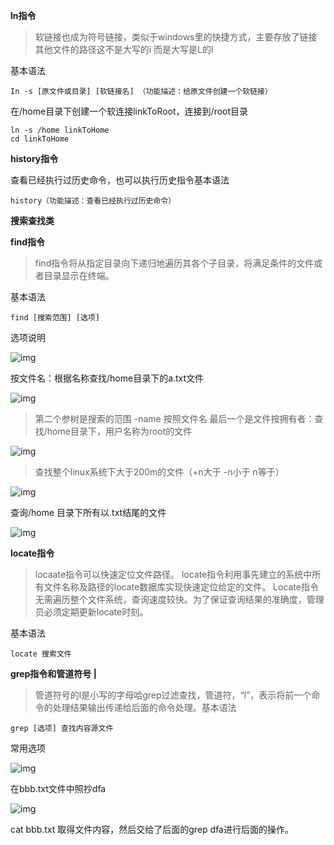 **ln指令**

> 软链接也成为符号链接，类似于windows里的快捷方式，主要存放了链接其他文件的路径这不是大写的i 而是大写是L的l

基本语法

```text
In -s [原文件或目录] [软链接名] （功能描述：给原文件创建一个软链接）
```

在/home目录下创建一个软连接linkToRoot，连接到/root目录

```
ln -s /home linkToHome
cd linkToHome
```

**history指令**

查看已经执行过历史命令，也可以执行历史指令基本语法

```text
history（功能描述：查看已经执行过历史命令）
```

**搜索查找类**

**find指令**

> find指令将从指定目录向下递归地遍历其各个子目录，将满足条件的文件或者目录显示在终端。

基本语法

```text
find [搜索范围] [选项]
```

选项说明

![img](https://pic3.zhimg.com/80/v2-e3a3f24889c025939bb16b9fd18b4346_1440w.jpg)

按文件名：根据名称查找/home目录下的a.txt文件

![img](https://pic2.zhimg.com/80/v2-4d86d9bb3878a40de6ce2b131f757465_1440w.jpg)

> 第二个参树是搜索的范围 -name 按照文件名 最后一个是文件按拥有者：查找/home目录下，用户名称为root的文件

![img](https://pic4.zhimg.com/80/v2-9ce68e23d16e71d051ad0a5d78319cdb_1440w.jpg)

> 查找整个linux系统下大于200m的文件（+n大于 -n小于 n等于）

![img](https://pic3.zhimg.com/80/v2-65fbd44a2dc65b65954550ffde866372_1440w.jpg)

查询/home 目录下所有以.txt结尾的文件

![img](https://pic3.zhimg.com/80/v2-059c1964843b5ec83f6984353bd3766a_1440w.jpg)

**locate指令**

> locaate指令可以快速定位文件路径。
> locate指令利用事先建立的系统中所有文件名称及路径的locate数据库实现快速定位给定的文件。
> Locate指令无需遍历整个文件系统，查询速度较快。为了保证查询结果的准确度，管理员必须定期更新locate时刻。

基本语法

```text
locate 搜索文件
```

**grep指令和管道符号 |**

> 管道符号的l是小写的字母哈grep过滤查找，管道符，“l”，表示将前一个命令的处理结果输出传递给后面的命令处理。基本语法

```text
grep [选项] 查找内容源文件
```

常用选项

![img](https://pic1.zhimg.com/80/v2-8f8ce5ca91640007cbf5e27d8acd39b4_1440w.jpg)

在bbb.txt文件中照抄dfa

![img](https://pic4.zhimg.com/80/v2-b4591e61f1e196a2854229b0c68f7c1f_1440w.jpg)

cat bbb.txt 取得文件内容，然后交给了后面的grep dfa进行后面的操作。

